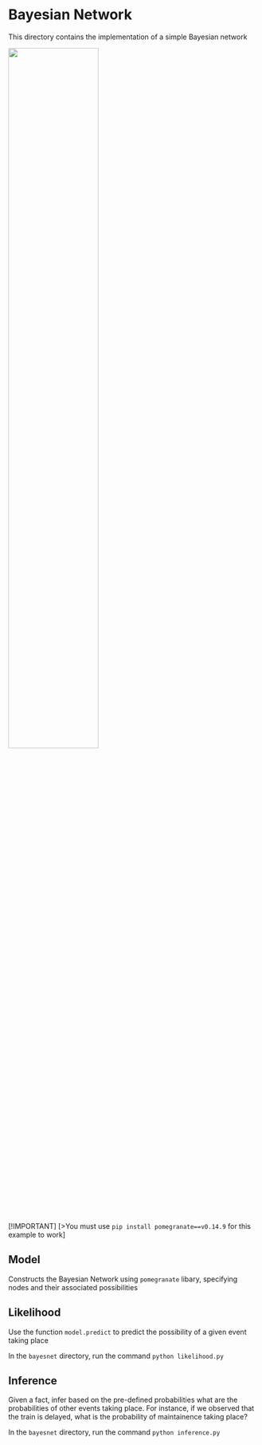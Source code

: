 # Bayesian Network

This directory contains the implementation of a simple Bayesian network

<img src="https://user-images.githubusercontent.com/99038613/176780156-0c407208-1fab-4106-baf0-27e43510820b.jpg" width="60%" height="60%">

[!IMPORTANT]
[>You must use `pip install pomegranate==v0.14.9` for this example to work]

## Model

Constructs the Bayesian Network using `pomegranate` libary, specifying nodes and their associated possibilities

## Likelihood

Use the function `model.predict` to predict the possibility of a given event taking place

In the `bayesnet` directory, run the command `python likelihood.py`

## Inference

Given a fact, infer based on the pre-defined probabilities what are the probabilities of other events taking place. For instance, if we observed that the train is delayed, what is the probability of maintainence taking place?

In the `bayesnet` directory, run the command `python inference.py`
